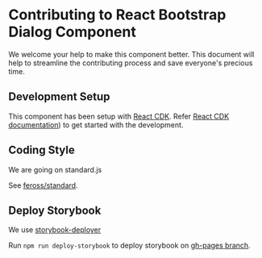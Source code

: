 # Contributing to React Bootstrap Dialog Component

We welcome your help to make this component better. This document will help to streamline the contributing process and save everyone's precious time.

## Development Setup

This component has been setup with [React CDK](https://github.com/kadirahq/react-cdk). Refer [React CDK documentation](https://github.com/kadirahq/react-cdk)) to get started with the development.

## Coding Style

We are going on standard.js

See [feross/standard](https://github.com/feross/standard).

## Deploy Storybook

We use [storybook-deployer](https://github.com/kadirahq/storybook-deployer)

Run `npm run deploy-storybook` to deploy storybook on [gh-pages branch](https://pages.github.com/).
